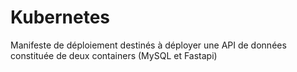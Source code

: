 # Kubernetes
Manifeste de déploiement destinés à déployer une API de données constituée de deux containers (MySQL et Fastapi)
